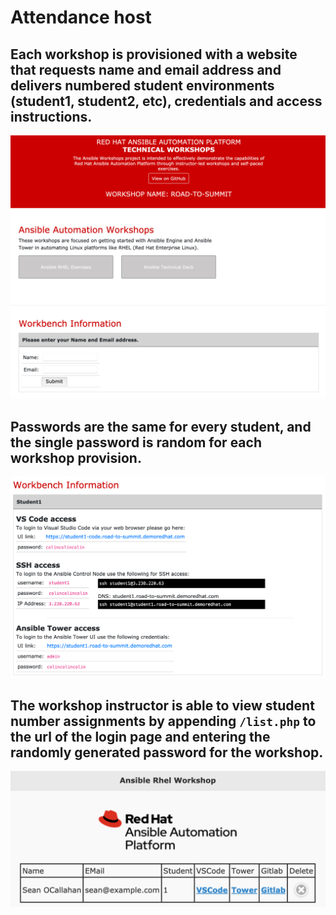 # Attendance host

## Each workshop is provisioned with a website that requests name and email address and delivers numbered student environments (student1, student2, etc), credentials and access instructions. 
![attendance login screenshot](attendance-login.png)

## Passwords are the same for every student, and the single password is random for each workshop provision. 
![attendance workbench screenshot](attendance-workbench.png)

## The workshop instructor is able to view student number assignments by appending `/list.php` to the url of the login page and entering the randomly generated password for the workshop.
![attendance user list screenshot](attendance-list.png)